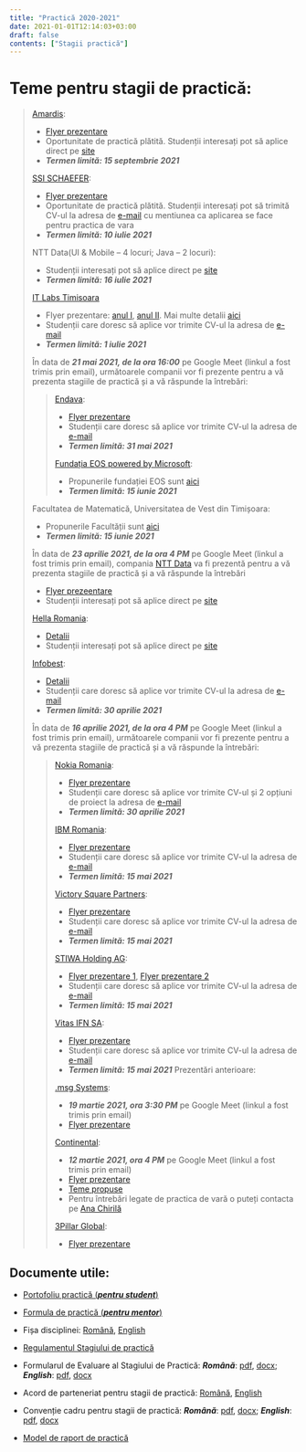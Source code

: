 ```yaml
---
title: "Practică 2020-2021"
date: 2021-01-01T12:14:03+03:00
draft: false
contents: ["Stagii practică"]
---
```

# Teme pentru stagii de practică:

> [Amardis](https://amdaris.com):
>
> - [Flyer prezentare](https://drive.google.com/file/d/1WZZs971ApLDrorMIF-8dfrCWh-Hr6uL5/view?usp=sharing)
> - Oportunitate de practică plătită. Studenții interesați pot să aplice direct pe [site](https://amdaris.com/job-type/intern/)
> - ***Termen limită: 15 septembrie 2021***
>
> [SSI SCHAEFER](https://www.ssi-schaefer.com/ro-ro):
>
> - [Flyer prezentare](https://drive.google.com/file/d/1JKCdAILQiYzBIbg5FUKKHb6MYiFmqimH/view?usp=sharing)
> - Oportunitate de practică plătită. Studenții interesați pot să trimită CV-ul la adresa de [e-mail](mailto:resurse.umane@ssi-schaefer.com) cu mentiunea ca aplicarea se face pentru practica de vara
> - ***Termen limită: 10 iulie 2021***
>
> NTT Data(UI & Mobile – 4 locuri; Java – 2 locuri):
>
> - Studenții interesați pot să aplice direct pe [site](https://ro.nttdata.com/career/pursuing-excellence)
> - ***Termen limită: 16 iulie 2021***
>
> [IT Labs Timisoara](http://it-labs.ro)
>
> - Flyer prezentare: [anul I](https://drive.google.com/file/d/1QF13Wk_CHdWXnIGzAH5bNg1MgHNohYUk/view?usp=sharing), [anul II](https://drive.google.com/file/d/184m4AGwkDDVHBoJ5rooxrzSgZniNPtNB/view?usp=sharing). Mai multe detalii [aici](http://internship.it-labs.ro/)
> - Studenții care doresc să aplice vor trimite CV-ul la adresa de [e-mail](mailto:internship@it-labs.ro)
> - ***Termen limită: 1 iulie 2021***
>
> În data de ***21 mai 2021, de la ora 16:00*** pe Google Meet (linkul a fost trimis prin email), următoarele companii vor fi prezente pentru a vă prezenta stagiile de practică și a vă răspunde la întrebări:
>
>> [Endava](https://www.endava.com/en):
>>
>> - [Flyer prezentare](https://drive.google.com/file/d/1nTu4z3JNnG9MP_LnbKVgly5vRfjSMJQl/view?usp=sharing)
>> - Studenții care doresc să aplice vor trimite CV-ul la adresa de [e-mail](mailto:Getintouch.Timisoara@endava.com)
>> - ***Termen limită: 31 mai 2021***
>>
>> [Fundația EOS powered by Microsoft](https://eos.ro):
>>
>> - Propunerile fundației EOS sunt [aici](https://drive.google.com/file/d/1tkoXwDOCyWvhqK3oJlGh0rDHVz85cWA7/view?usp=sharing)
>> - ***Termen limită: 15 iunie 2021***
>
> Facultatea de Matematică, Universitatea de Vest din Timișoara:
>
> - Propunerile Facultății sunt [aici](https://drive.google.com/file/d/1oJSmKr47iNhrhGX-tJSHxml42JCfQOk2/view?usp=sharing)
> - ***Termen limită: 15 iunie 2021***
>
> În data de ***23 aprilie 2021, de la ora 4 PM*** pe Google Meet (linkul a fost trimis prin email), compania [NTT Data](https://www.nttdata.com/global/en/) va fi prezentă pentru a vă prezenta stagiile de practică și a vă răspunde la întrebări
>
> - [Flyer prezeentare](https://drive.google.com/file/d/1x9e1rfej3vCSm_UkMQb49gcDAQ3V476w/view?usp=sharing)
> - Studenții interesați pot să aplice direct pe [site](https://ro.nttdata.com/Career/Pursuing-EXcellence)
>
> [Hella Romania](https://www.hella.com/):
>
> - [Detalii](https://www.hella.com/hella-ro/ro/Practica-de-vara-657.html)
> - Studenții interesați pot să aplice direct pe [site](https://hella.csod.com/ux/ats/careersite/3/home?c=hella&country=ro&lang=en-US)
>
> [Infobest](https://www.infobest.ro):
>
> - [Detalii](https://www.infobest.ro/careers/interships/software-development/)
> - Studenții care doresc să aplice vor trimite CV-ul la adresa de [e-mail](mailto:recruiting@infobest.ro)
> - ***Termen limită: 30 aprilie 2021***
>
> În data de ***16 aprilie 2021, de la ora 4 PM*** pe Google Meet (linkul a fost trimis prin email), următoarele companii vor fi prezente pentru a vă prezenta stagiile de practică și a vă răspunde la întrebări:
>>
>> [Nokia Romania](https://www.nokia.com/):
>>
>> - [Flyer prezentare](https://drive.google.com/file/d/1HB38FipyfXhltFVAvDexIYgi_e0jA7W6/view?usp=sharing)
>> - Studenții care doresc să aplice vor trimite CV-ul și 2 opțiuni de proiect la adresa de [e-mail](mailto:recrutare@nokia.com)
>> - ***Termen limită: 30 aprilie 2021***
>>
>> [IBM Romania](https://www.ibm.com/ro-en):
>>
>> - [Flyer prezentare](https://drive.google.com/file/d/15Kl0yeq9ac5L6gJBvX87irZa__YbatLz/view?usp=sharing)
>> - Studenții care doresc să aplice vor trimite CV-ul la adresa de [e-mail](mailto:iasmina.boldea@ro.ibm.com)
>> - ***Termen limită: 15 mai 2021***
>>
>> [Victory Square Partners](https://www.victorysqpartners.com):
>>
>> - [Flyer prezentare](https://drive.google.com/file/d/1lwXKlVQVHHFHK0qmuq7lMiNJwwVlds2D/view?usp=sharing)
>> - Studenții care doresc să aplice vor trimite CV-ul la adresa de [e-mail](mailto:contact@vspartners.us)
>> - ***Termen limită: 15 mai 2021***
>>
>> [STIWA Holding AG](https://www.stiwa.com/en/):
>>
>> - [Flyer prezentare 1](https://drive.google.com/file/d/1AG51Cz7wqT-OEbK8WbwUt1PCOxnEJhgM/view?usp=sharing), [Flyer prezentare 2](https://drive.google.com/file/d/1h2ZFSZflFzR9oeycVvSS8pEbJRrg5_Dy/view?usp=sharing)
>> - Studenții care doresc să aplice vor trimite CV-ul la adresa de [e-mail](mailto:jobs@stiwa.com)
>> - ***Termen limită: 15 mai 2021***
>>
>> [Vitas IFN SA](https://vitasromania.ro):
>>
>> - [Flyer prezentare](https://drive.google.com/file/d/1sWTiNv1Wjwmr5GdqSpN6EQ4jbYoWPCq1/view?usp=sharing)
>> - Studenții care doresc să aplice vor trimite CV-ul la adresa de [e-mail](mailto:hr@vitasromania.ro)
>> - ***Termen limită: 15 mai 2021***
> Prezentări anterioare:
>>
>> [.msg Systems](https://www.msg-systems.ro/):
>>
>> - ***19 martie 2021, ora 3:30 PM*** pe Google Meet (linkul a fost trimis prin email)
>> - [Flyer prezentare](https://drive.google.com/file/d/1tM172tUWxLOOBbJSjD-R7WFrQnqBjdoR/view?usp=sharing)
>>
>> [Continental](https://www.continental.com/):
>>
>> - ***12 martie 2021, ora 4 PM*** pe Google Meet (linkul a fost trimis prin email)
>> - [Flyer prezentare](https://drive.google.com/file/d/1JYU3rsH6Lf1sQCcRLbNF9-B3XLvJC2nO/view?usp=sharing)
>> - [Teme propuse](https://drive.google.com/file/d/1kgPiTSZAVHDLxGo4tDuTCHjvRqp-gjEc/view?usp=sharing)
>> - Pentru întrebări legate de practica de vară o puteți contacta pe [Ana Chirilă](mailto:ana.chirila@continental.com)
>>
>> [3Pillar Global](https://www.3pillarglobal.com):
>>
>> - [Flyer prezentare](https://drive.google.com/file/d/1gDc8OK-AWojCj2Y-wXkh5ax3cHpgEGkZ/view?usp=sharing)

## Documente utile:

- [Portofoliu practică (***pentru student***)](https://forms.gle/W8kNYcJjSHuE4sa48)

- [Formula de practică (***pentru mentor***)](https://forms.gle/AhCamLGdJsWvtG8e6)

- Fișa disciplinei: [Română](https://drive.google.com/file/d/110V3_yOeoWyyqgz6MKL22ZS_LTJnaAtx/view?usp=sharing), [English](https://drive.google.com/file/d/1UaC6A7IF6liV3EoMrpOmbUjCxZ12nA9c/view?usp=sharing)

- [Regulamentul Stagiului de practică](https://drive.google.com/file/d/1PXf7XjCDXuGaPQqpRBt0BQL6Lih-ipEN/view?usp=sharing)

- Formularul  de Evaluare al Stagiului de Practică: ***Română***: [pdf](https://drive.google.com/file/d/1fvrjCRjyZTy5j77xxrf0WBrS3cYZJmwT/view?usp=sharing), [docx](https://drive.google.com/file/d/1xQpBZPXZySH90BHeHvZsnAaAxqcTjIOi/view?usp=sharing); ***English***: [pdf](https://drive.google.com/file/d/1Ql567ZYXfPcm93UAogWfLEcFWc_QNL6Z/view?usp=sharing), [docx](https://drive.google.com/file/d/1-Mbd518T-AFmu90SGjg42_aQuPnRl-Ux/view?usp=sharing)

- Acord de parteneriat pentru stagii de practică: [Română](https://drive.google.com/file/d/1KF6dW1Eh09tzzI4w_Xe_f0-9t7jDkqmz/view?usp=sharing), [English](https://drive.google.com/file/d/1ALI9keGv7ep7TR65sTtQ4LZZAeX1CQlw/view?usp=sharing)

- Convenție cadru pentru stagii de practică: ***Română***: [pdf](https://drive.google.com/file/d/1TaDezsH5s6vtuioU4VED0Imc_TBPUdOf/view?usp=sharing), [docx](https://drive.google.com/file/d/1rTYIsltrKMBd5FQTrOzGa_tlZnfnaK1r/view?usp=sharing); ***English***: [pdf](https://drive.google.com/file/d/15StztsUQL_lplYJO17D6atsWuSQi9a0A/view?usp=sharing), [docx](https://drive.google.com/file/d/17oz1v5KXHIOZ4UkBs8XGalyBcUbZmrF3/view?usp=sharing)

- [Model de raport de practică](https://docs.google.com/document/d/1Z9nK3eU5AaiDc5mBavYTDWdacXsOXolM/edit?usp=sharing&ouid=105567782752039546173&rtpof=true&sd=true)
